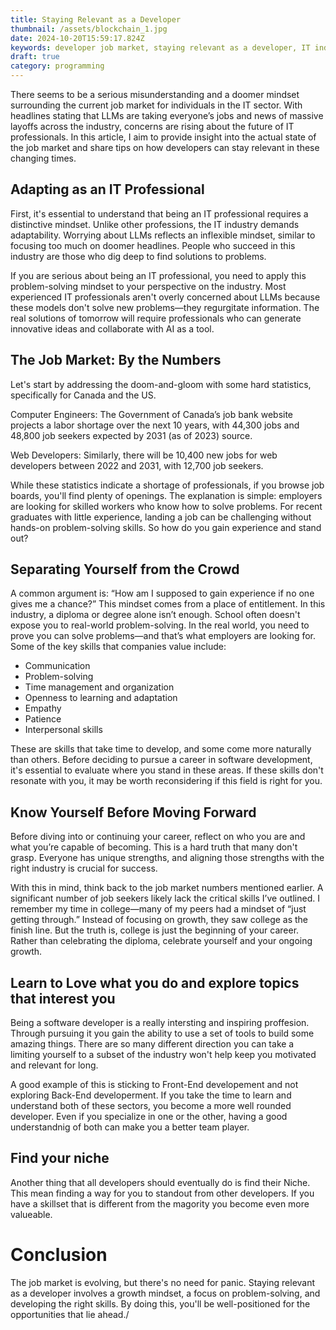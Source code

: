 ```yaml
---
title: Staying Relevant as a Developer
thumbnail: /assets/blockchain_1.jpg
date: 2024-10-20T15:59:17.824Z
keywords: developer job market, staying relevant as a developer, IT industry trends, LLMs in tech, IT career advice, developer skills, problem-solving in tech, future of IT jobs, AI and IT jobs, tech industry growth, web development jobs, computer engineering careers, IT professional mindset, skills for developers, adapting to AI in tech
draft: true
category: programming
---
```


There seems to be a serious misunderstanding and a doomer mindset surrounding the current job market for individuals in the IT sector. With headlines stating that LLMs are taking everyone’s jobs and news of massive layoffs across the industry, concerns are rising about the future of IT professionals. In this article, I aim to provide insight into the actual state of the job market and share tips on how developers can stay relevant in these changing times.

## Adapting as an IT Professional

First, it's essential to understand that being an IT professional requires a distinctive mindset. Unlike other professions, the IT industry demands adaptability. Worrying about LLMs reflects an inflexible mindset, similar to focusing too much on doomer headlines. People who succeed in this industry are those who dig deep to find solutions to problems.

If you are serious about being an IT professional, you need to apply this problem-solving mindset to your perspective on the industry. Most experienced IT professionals aren't overly concerned about LLMs because these models don't solve new problems—they regurgitate information. The real solutions of tomorrow will require professionals who can generate innovative ideas and collaborate with AI as a tool.

## The Job Market: By the Numbers

Let's start by addressing the doom-and-gloom with some hard statistics, specifically for Canada and the US.

Computer Engineers: The Government of Canada’s job bank website projects a labor shortage over the next 10 years, with 44,300 jobs and 48,800 job seekers expected by 2031 (as of 2023) source.

Web Developers: Similarly, there will be 10,400 new jobs for web developers between 2022 and 2031, with 12,700 job seekers.

While these statistics indicate a shortage of professionals, if you browse job boards, you'll find plenty of openings. The explanation is simple: employers are looking for skilled workers who know how to solve problems. For recent graduates with little experience, landing a job can be challenging without hands-on problem-solving skills. So how do you gain experience and stand out?

## Separating Yourself from the Crowd

A common argument is: “How am I supposed to gain experience if no one gives me a chance?” This mindset comes from a place of entitlement. In this industry, a diploma or degree alone isn’t enough. School often doesn't expose you to real-world problem-solving. In the real world, you need to prove you can solve problems—and that’s what employers are looking for. Some of the key skills that companies value include:

- Communication
- Problem-solving
- Time management and organization
- Openness to learning and adaptation
- Empathy
- Patience
- Interpersonal skills

These are skills that take time to develop, and some come more naturally than others. Before deciding to pursue a career in software development, it's essential to evaluate where you stand in these areas. If these skills don't resonate with you, it may be worth reconsidering if this field is right for you.

## Know Yourself Before Moving Forward

Before diving into or continuing your career, reflect on who you are and what you’re capable of becoming. This is a hard truth that many don't grasp. Everyone has unique strengths, and aligning those strengths with the right industry is crucial for success.

With this in mind, think back to the job market numbers mentioned earlier. A significant number of job seekers likely lack the critical skills I’ve outlined. I remember my time in college—many of my peers had a mindset of “just getting through.” Instead of focusing on growth, they saw college as the finish line. But the truth is, college is just the beginning of your career. Rather than celebrating the diploma, celebrate yourself and your ongoing growth.

## Learn to Love what you do and explore topics that interest you

Being a software developer is a really intersting and inspiring proffesion. Through pursuing it you gain the ability to use a set of tools to build some amazing things. There are so many different direction you can take a limiting yourself to a subset of the industry won't help keep you motivated and relevant for long.

A good example of this is sticking to Front-End developement and not exploring Back-End developerment. If you take the time to learn and understand both of these sectors, you become a more well rounded developer. Even if you specialize in one or the other, having a good understandnig of both can make you a better team player.

## Find your niche

Another thing that all developers should eventually do is find their Niche. This mean finding a way for you to standout from other developers. If you have a skillset that is different from the magority you become even more valueable.

# Conclusion

The job market is evolving, but there's no need for panic. Staying relevant as a developer involves a growth mindset, a focus on problem-solving, and developing the right skills. By doing this, you'll be well-positioned for the opportunities that lie ahead./
